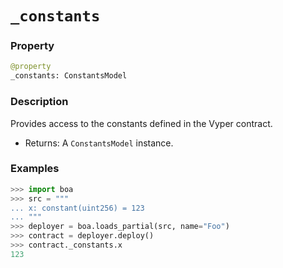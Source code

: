 # `_constants`

### Property

```python
@property
_constants: ConstantsModel
```

### Description

Provides access to the constants defined in the Vyper contract.

- Returns: A `ConstantsModel` instance.

### Examples

```python
>>> import boa
>>> src = """
... x: constant(uint256) = 123
... """
>>> deployer = boa.loads_partial(src, name="Foo")
>>> contract = deployer.deploy()
>>> contract._constants.x
123
```